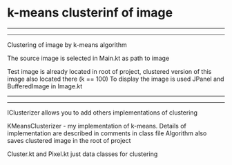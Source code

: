# k-means clusterinf of image
-----------------------------
-----------------------------
Clustering of image by k-means algorithm

The source image is selected in Main.kt as path to image

Test image is already located in root of project, clustered version of this image also located there (k == 100)
To display the image is used JPanel and BufferedImage in Image.kt

-----------------------------
-----------------------------
IClusterizer allows you to add others implementations of clustering

KMeansClusterizer - my implementation of k-means. Details of implementation are described in comments in class file
Algorithm also saves clustered image in the root of project

Cluster.kt and Pixel.kt just data classes for clustering
